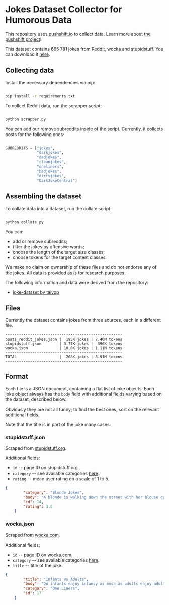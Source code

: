 # Jokes Dataset Collector for Humorous Data 

This repository uses [pushshift.io](https://pushshift.io/) to collect data. Learn more about [the pushshift project](https://arxiv.org/abs/2001.08435)!  

This dataset contains 665 781 jokes from Reddit, wocka and stupidstuff. You can download it [here](https://drive.google.com/file/d/1k1MAgDhKZzFUGZ7G6WgAD6Ii2A9-G_Fj/view?usp=sharing).

## Collecting data
Install the necessary dependencies via pip:
 
```bash

pip install -r requirements.txt

```
To collect Reddit data, run the scrapper script:
```bash

python scrapper.py 

```
You can add our remove subreddits inside of the script.
Currently, it collects posts for the following ones:
```python

SUBREDDITS = ["jokes",
              "darkjokes",
              "dadjokes",
              "cleanjokes",
              "oneliners",
              "badjokes",
              "dirtyjokes",
              "DarkJokeCentral"]

```
## Assembling the dataset
To collate data into a dataset, run the collate script:
```bash

python collate.py

```
You can: 
* add or remove subreddits; 
* filter the jokes by offensive words;
* choose the length of the target size classes;
* choose tokens for the target content classes. 

We make no claim on ownership of these files and do not endorse any of the jokes. All data is provided as is for research purposes.

The following information and data were derived from the repository:

* [joke-dataset by taivop](https://github.com/taivop/joke-dataset)

## Files
Currently the dataset contains jokes from three sources, each in a different file.

```
----------------------------------------------------
posts_reddit_jokes.json |  195K jokes | 7.40M tokens
stupidstuff.json        | 3.77K jokes |  396K tokens
wocka.json              | 10.0K jokes | 1.11M tokens
----------------------------------------------------
TOTAL                   |  208K jokes | 8.91M tokens
----------------------------------------------------
```

## Format
Each file is a JSON document, containing a flat list of joke objects. Each joke object always has the `body` field with additional fields varying based on the dataset, described below.

Obviously they are not all funny; to find the best ones, sort on the relevant additional fields.

Note that the title is in part of the joke many cases.

### stupidstuff.json
Scraped from [stupidstuff.org](stupidstuff.org/jokes/).

Additional fields:

* `id` -- page ID on stupidstuff.org.
* `category` -- see available categories [here](http://stupidstuff.org/jokes/category.htm).
* `rating` -- mean user rating on a scale of 1 to 5.

```json
{
        "category": "Blonde Jokes",
        "body": "A blonde is walking down the street with her blouse open, exposing one of her breasts. A nearby policeman approaches her and remarks, \"Ma'am, are you aware that I could cite you for indecent exposure?\" \"Why, officer?\" asks the blonde. \"Because your blouse is open and your breast is exposed.\" \"Oh my goodness,\" exclaims the blonde, \"I must have left my baby on the bus!\"",
        "id": 14,
        "rating": 3.5
    }
```


### wocka.json
Scraped from [wocka.com](http://wocka.com/).

Additional fields:

* `id` -- page ID on wocka.com.
* `category` -- see available categories [here](http://www.wocka.com/).
* `title` -- title of the joke.

```json
{
        "title": "Infants vs Adults",
        "body": "Do infants enjoy infancy as much as adults enjoy adultery?",
        "category": "One Liners",
        "id": 17
    }
```

